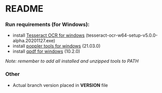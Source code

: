 # README #

### Run requirements (for Windows): ###
* install [Tesseract OCR for windows](https://github.com/UB-Mannheim/tesseract/wiki) (tesseract-ocr-w64-setup-v5.0.0-alpha.20201127.exe)
* install [poppler tools for windows](https://github.com/oschwartz10612/poppler-windows/releases/) (21.03.0)
* install [qpdf for windows](https://sourceforge.net/projects/qpdf/files/qpdf/10.2.0/qpdf-10.2.0-bin-msvc64.zip/download) (10.2.0)

_Note: remember to add all installed and unzipped tools to PATH_


### Other ###

* Actual branch version placed in **VERSION** file

